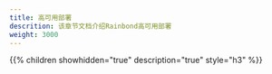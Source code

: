 ```yaml
---
title: 高可用部署
descrition: 该章节文档介绍Rainbond高可用部署
weight: 3000
---
```


{{% children showhidden="true" description="true" style="h3"  %}}
